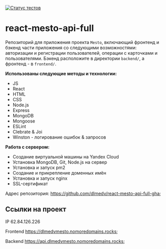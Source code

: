 [![Статус тестов](../../actions/workflows/tests.yml/badge.svg)](../../actions/workflows/tests.yml)

# react-mesto-api-full
Репозиторий для приложения проекта `Mesto`, включающий фронтенд и бэкенд части приложения со следующими возможностями: авторизации и регистрации пользователей, операции с карточками и пользователями. Бэкенд расположите в директории `backend/`, а фронтенд - в `frontend/`. 
  
**Использованы следующие методы и технологии:**
* JS
* React
* HTML
* CSS
* Node.js
* Express
* MongoDB
* Mongoose
* ESLint
* Clebrate & Joi
* Winston - логирование ошибок & запросов

**Работа с сервером:**
* Создание виртуальной машины на Yandex Cloud
* Установка MongoDB, Git, Node.js на сервер
* Установка и запуск pm2
* Создание и прикрепление доменных имён
* Установка и запуск nginx
* SSL-сертификат

Адрес репозитория: https://github.com/dlmedv/react-mesto-api-full-gha;

## Ссылки на проект

IP 62.84.126.226

Frontend https://dlmedvmesto.nomoredomains.rocks;

Backend https://api.dlmedvmesto.nomoredomains.rocks;

